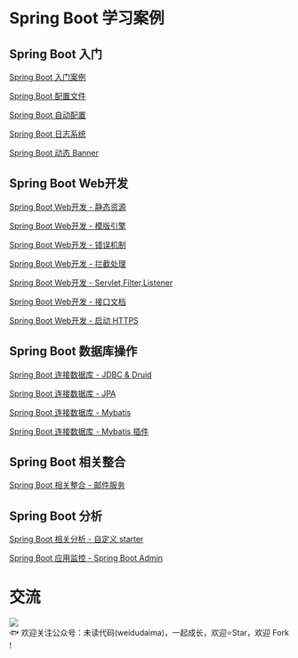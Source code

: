 # Spring Boot 学习案例
## Spring Boot 入门
[Spring Boot 入门案例](https://github.com/niumoo/springboot/tree/master/springboot-hello)

[Spring Boot 配置文件](https://github.com/niumoo/springboot/tree/master/springboot-properties)

[Spring Boot 自动配置](https://github.com/niumoo/springboot/tree/master/springboot-config)

[Spring Boot 日志系统](https://github.com/niumoo/springboot/tree/master/springboot-logback)

[Spring Boot 动态 Banner](https://github.com/niumoo/springboot/tree/master/springboot-banner)


## Spring Boot Web开发
[Spring Boot Web开发 - 静态资源](https://github.com/niumoo/springboot/tree/master/springboot-web-staticfile)

[Spring Boot Web开发 - 模版引擎](https://github.com/niumoo/springboot/tree/master/springboot-web-template)

[Spring Boot Web开发 - 错误机制](https://github.com/niumoo/springboot/tree/master/springboot-web-error)

[Spring Boot Web开发 - 拦截处理](https://github.com/niumoo/springboot/tree/master/springboot-web-interceptor)

[Spring Boot Web开发 - Servlet,Filter,Listener](https://github.com/niumoo/springboot/tree/master/springboot-web-servlet-filter-listener)

[Spring Boot Web开发 - 接口文档](https://github.com/niumoo/springboot/tree/master/springboot-web-swagger)

[Spring Boot Web开发 - 启动 HTTPS](https://github.com/niumoo/springboot/tree/master/springboot-web-https)

## Spring Boot 数据库操作
[Spring Boot 连接数据库 - JDBC & Druid](https://github.com/niumoo/springboot/tree/master/springboot-data-jdbc)

[Spring Boot 连接数据库 - JPA](https://github.com/niumoo/springboot/tree/master/springboot-data-jpa)

[Spring Boot 连接数据库 - Mybatis](https://github.com/niumoo/springboot/tree/master/springboot-data-mybatis)

[Spring Boot 连接数据库 - Mybatis 插件](https://github.com/niumoo/springboot/tree/master/springboot-data-mybatis-page)

## Spring Boot 相关整合

[Spring Boot 相关整合 - 邮件服务](https://github.com/niumoo/springboot/tree/master/springboot-mail)


## Spring Boot 分析

[Spring Boot 相关分析 - 自定义 starter ](https://github.com/niumoo/springboot/tree/master/springboot-starter)

[Spring Boot 应用监控 - Spring Boot Admin ](https://github.com/niumoo/springboot/tree/master/springboot-admin)


# 交流
![](https://user-images.githubusercontent.com/26371673/69558482-46eab080-0fe3-11ea-8fa7-d9d824b7bed4.jpg)  
🐟 欢迎关注公众号：未读代码(weidudaima)，一起成长，欢迎⭐Star️，欢迎 Fork !